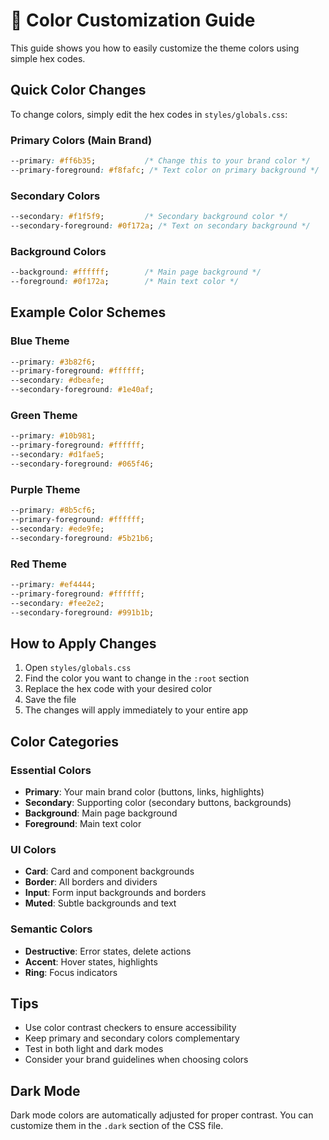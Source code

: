 # 🎨 Color Customization Guide

This guide shows you how to easily customize the theme colors using simple hex codes.

## Quick Color Changes

To change colors, simply edit the hex codes in `styles/globals.css`:

### Primary Colors (Main Brand)
```css
--primary: #ff6b35;           /* Change this to your brand color */
--primary-foreground: #f8fafc; /* Text color on primary background */
```

### Secondary Colors
```css
--secondary: #f1f5f9;         /* Secondary background color */
--secondary-foreground: #0f172a; /* Text on secondary background */
```

### Background Colors
```css
--background: #ffffff;        /* Main page background */
--foreground: #0f172a;        /* Main text color */
```

## Example Color Schemes

### Blue Theme
```css
--primary: #3b82f6;
--primary-foreground: #ffffff;
--secondary: #dbeafe;
--secondary-foreground: #1e40af;
```

### Green Theme
```css
--primary: #10b981;
--primary-foreground: #ffffff;
--secondary: #d1fae5;
--secondary-foreground: #065f46;
```

### Purple Theme
```css
--primary: #8b5cf6;
--primary-foreground: #ffffff;
--secondary: #ede9fe;
--secondary-foreground: #5b21b6;
```

### Red Theme
```css
--primary: #ef4444;
--primary-foreground: #ffffff;
--secondary: #fee2e2;
--secondary-foreground: #991b1b;
```

## How to Apply Changes

1. Open `styles/globals.css`
2. Find the color you want to change in the `:root` section
3. Replace the hex code with your desired color
4. Save the file
5. The changes will apply immediately to your entire app

## Color Categories

### Essential Colors
- **Primary**: Your main brand color (buttons, links, highlights)
- **Secondary**: Supporting color (secondary buttons, backgrounds)
- **Background**: Main page background
- **Foreground**: Main text color

### UI Colors
- **Card**: Card and component backgrounds
- **Border**: All borders and dividers
- **Input**: Form input backgrounds and borders
- **Muted**: Subtle backgrounds and text

### Semantic Colors
- **Destructive**: Error states, delete actions
- **Accent**: Hover states, highlights
- **Ring**: Focus indicators

## Tips

- Use color contrast checkers to ensure accessibility
- Keep primary and secondary colors complementary
- Test in both light and dark modes
- Consider your brand guidelines when choosing colors

## Dark Mode

Dark mode colors are automatically adjusted for proper contrast. You can customize them in the `.dark` section of the CSS file. 